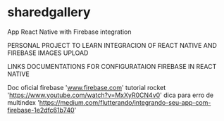 # sharedgallery
App React Native with Firebase integration

PERSONAL PROJECT TO LEARN INTEGRACION OF REACT NATIVE AND FIREBASE IMAGES UPLOAD

LINKS DOCUMENTATIONS FOR CONFIGURATAION FIREBASE IN REACT NATIVE

Doc oficial firebase 'www.firebase.com'
tutorial rocket 'https://www.youtube.com/watch?v=MxXyR0CN4v0'
dica para erro de multindex 'https://medium.com/flutterando/integrando-seu-app-com-firebase-1e2dfc61b740'
